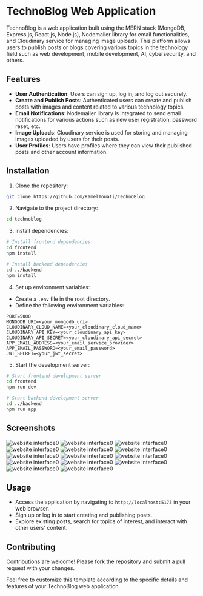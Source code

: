 # TechnoBlog Web Application

TechnoBlog is a web application built using the MERN stack (MongoDB, Express.js, React.js, Node.js), Nodemailer library for email functionalities, and Cloudinary service for managing image uploads. This platform allows users to publish posts or blogs covering various topics in the technology field such as web development, mobile development, AI, cybersecurity, and others.

## Features

- **User Authentication**: Users can sign up, log in, and log out securely.
- **Create and Publish Posts**: Authenticated users can create and publish posts with images and content related to various technology topics.
- **Email Notifications**: Nodemailer library is integrated to send email notifications for various actions such as new user registration, password reset, etc.
- **Image Uploads**: Cloudinary service is used for storing and managing images uploaded by users for their posts.
- **User Profiles**: Users have profiles where they can view their published posts and other account information.

## Installation

1. Clone the repository:

```bash
git clone https://github.com/KamelTouati/TechnoBlog
```

2. Navigate to the project directory:

```bash
cd technoblog
```

3. Install dependencies:

```bash
# Install frontend dependencies
cd frontend
npm install

# Install backend dependencies
cd ../backend
npm install
```

4. Set up environment variables:

- Create a `.env` file in the root directory.
- Define the following environment variables:

```
PORT=5000
MONGODB_URI=<your_mongodb_uri>
CLOUDINARY_CLOUD_NAME=<your_cloudinary_cloud_name>
CLOUDINARY_API_KEY=<your_cloudinary_api_key>
CLOUDINARY_API_SECRET=<your_cloudinary_api_secret>
APP_EMAIL_ADDRESS=<your_email_service_provider>
APP_EMAIL_PASSWORD=<your_email_password>
JWT_SECRET=<your_jwt_secret>
```

5. Start the development server:

```bash
# Start frontend development server
cd frontend
npm run dev

# Start backend development server
cd ../backend
npm run app
```

## Screenshots

![website interface0](Screenshots/(1).png)
![website interface0](Screenshots/(2).png)
![website interface0](Screenshots/(3).png)
![website interface0](Screenshots/(4).png)
![website interface0](Screenshots/(5).png)
![website interface0](Screenshots/(6).png)
![website interface0](Screenshots/(7).png)
![website interface0](Screenshots/(8).png)
![website interface0](Screenshots/(9).png)
![website interface0](Screenshots/(10).png)
![website interface0](Screenshots/(11).png)
![website interface0](Screenshots/(12).png)
![website interface0](Screenshots/(13).png)
![website interface0](Screenshots/(14).png)

## Usage

- Access the application by navigating to `http://localhost:5173` in your web browser.
- Sign up or log in to start creating and publishing posts.
- Explore existing posts, search for topics of interest, and interact with other users' content.

## Contributing

Contributions are welcome! Please fork the repository and submit a pull request with your changes.

Feel free to customize this template according to the specific details and features of your TechnoBlog web application.
